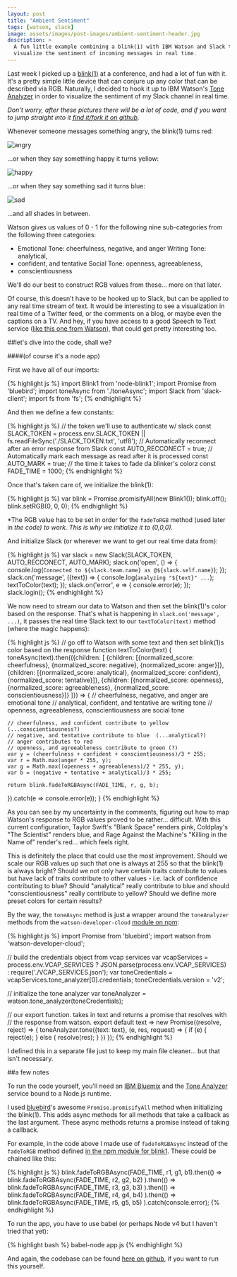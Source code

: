 ```yaml
---
layout: post
title: "Ambient Sentiment"
tags: [watson, slack]
image: assets/images/post-images/ambient-sentiment-header.jpg
description: >
  A fun little example combining a blink(1) with IBM Watson and Slack to
  visualize the sentiment of incoming messages in real time.
---
```


Last week I picked up a [blink(1)](https://blink1.thingm.com/) at a conference,
and had a lot of fun with it. It's a pretty simple little device that can
conjure up any color that can be described via RGB. Naturally, I decided to hook
it up to IBM Watson's [Tone
Analyzer](https://www.ibm.com/smarterplanet/us/en/ibmwatson/developercloud/tone-analyzer.html)
in order to visualize the sentiment of my Slack channel in real time.

*Don't worry, after these pictures there will be a lot of code, and if you want
to jump straight into it [find it/fork it on
github](https://github.com/kauffecup/blink1-sentiment).*

Whenever someone messages something angry, the blink(1) turns red:

![angry](http://i.imgur.com/yrh35mW.jpg?2)

...or when they say something happy it turns yellow:

![happy](http://i.imgur.com/GyKmxpg.jpg?2)

...or when they say something sad it turns blue:

![sad](http://i.imgur.com/ocKp48j.jpg?2)

...and all shades in between.

Watson gives us values of 0 - 1 for the following nine sub-categories from the
following three categories:

  - Emotional Tone: cheerfulness, negative, and anger Writing Tone: analytical,
  - confident, and tentative Social Tone: openness, agreeableness,
  - conscientiousness

We'll do our best to construct RGB values from these... more on that later.

Of course, this doesn't have to be hooked up to Slack, but can be applied to any
real time stream of text. It would be interesting to see a visualization in real
time of a Twitter feed, or the comments on a blog, or maybe even the captions on
a TV. And hey, if you have access to a good Speech to Text service ([like this
one from
Watson](https://www.ibm.com/smarterplanet/us/en/ibmwatson/developercloud/speech-to-text.html)),
that could get pretty interesting too.

##let's dive into the code, shall we?

####(of course it's a node app)

First we have all of our imports:

{% highlight js %}
import Blink1    from 'node-blink1';
import Promise   from 'bluebird';
import toneAsync from './toneAsync';
import Slack     from 'slack-client';
import fs        from 'fs';
{% endhighlight %}

And then we define a few constants:

{% highlight js %}
// the token we'll use to authenticate w/ slack
const SLACK_TOKEN = process.env.SLACK_TOKEN || fs.readFileSync('./SLACK_TOKEN.txt', 'utf8');
// Automatically reconnect after an error response from Slack
const AUTO_RECCONECT = true;
// Automatically mark each message as read after it is processed
const AUTO_MARK = true;
// the time it takes to fade da blinker's colorz
const FADE_TIME = 1000;
{% endhighlight %}

Once that's taken care of, we initialize the blink(1):

{% highlight js %}
var blink = Promise.promisifyAll(new Blink1());
blink.off();
blink.setRGB(0, 0, 0);
{% endhighlight %}

*The RGB value has to be set in order for the `fadeToRGB` method (used later in
*the code) to work. This is why we initialize it to (0,0,0).*

And initialize Slack (or wherever we want to get our real time data from):

{% highlight js %}
var slack = new Slack(SLACK_TOKEN, AUTO_RECCONECT, AUTO_MARK);
slack.on('open', () => {
  console.log(`Connected to ${slack.team.name} as @${slack.self.name}`);
});
slack.on('message', ({text}) => {
  console.log(`analyzing "${text}" ...`);
  textToColor(text);
});
slack.on('error', e => {
  console.error(e);
});
slack.login();
{% endhighlight %}

We now need to stream our data to Watson and then set the blink(1)'s color based
on the response. That's what is happening in `slack.on('message', ...)`, it
passes the real time Slack text to our `textToColor(text)` method (where the
magic happens):

{% highlight js %}
// go off to Watson with some text and then set blink(1)s color based on the response
function textToColor(text) {
  toneAsync(text).then(({children: [
    {children: [{normalized_score: cheerfulness}, {normalized_score: negative}, {normalized_score: anger}]},
    {children: [{normalized_score: analytical}, {normalized_score: confident}, {normalized_score: tentative}]},
    {children: [{normalized_score: openness}, {normalized_score: agreeableness}, {normalized_score: conscientiousness}]}
  ]}) => {
    // cheerfulness, negative, and anger are emotional tone
    // analytical, confident, and tentative are writing tone
    // openness, agreeableness, conscientiousness are social tone

    // cheerfulness, and confident contribute to yellow (...conscientiousness?)
    // negative, and tentative contribute to blue  (...analytical?)
    // anger contributes to red
    // openness, and agreeableness contribute to green (?)
    var y = (cheerfulness + confident + conscientiousness)/3 * 255;
    var r = Math.max(anger * 255, y);
    var g = Math.max((openness + agreeableness)/2 * 255, y);
    var b = (negative + tentative + analytical)/3 * 255;

    return blink.fadeToRGBAsync(FADE_TIME, r, g, b);
  }).catch(e => console.error(e));
}
{% endhighlight %}

As you can see by my uncertainty in the comments, figuring out how to map
Watson's response to RGB values proved to be rather... difficult. With this
current configuration, Taylor Swift's "Blank Space" renders pink, Coldplay's
"The Scientist" renders blue, and Rage Against the Machine's "Killing in the
Name of" render's red... which feels right.

This is definitely the place that could use the most improvement. Should we
scale our RGB values up such that one is always at 255 so that the blink(1) is
always bright? Should we not only have certain traits contribute to values but
have lack of traits contribute to other values - i.e. lack of confidence
contributing to blue? Should "analytical" really contribute to blue and should
"conscientiousness" really contribute to yellow? Should we define more preset
colors for certain results?

By the way, the `toneAsync` method is just a wrapper around the `toneAnalyzer`
methods from the `watson-developer-cloud` [module on
npm](https://www.npmjs.com/package/watson-developer-cloud):

{% highlight js %}
import Promise from 'bluebird';
import watson  from 'watson-developer-cloud';

// build the credentials object from vcap services
var vcapServices = process.env.VCAP_SERVICES ? JSON.parse(process.env.VCAP_SERVICES) : require('./VCAP_SERVICES.json');
var toneCredentials = vcapServices.tone_analyzer[0].credentials;
toneCredentials.version = 'v2';

// initialize the tone analyzer
var toneAnalyzer = watson.tone_analyzer(toneCredentials);

// our export function. takes in text and returns a promise that resolves with
// the response from watson.
export default text => new Promise((resolve, reject) => {
  toneAnalyzer.tone({text: text}, (e, res, request) => {
    if (e) {
      reject(e);
    } else {
      resolve(res);
    }
  })
});
{% endhighlight %}

I defined this in a separate file just to keep my main file cleaner... but that
isn't necessary.

##a few notes

To run the code yourself, you'll need an [IBM Bluemix](https://bluemix.net) and
the [Tone
Analyzer](https://www.ibm.com/smarterplanet/us/en/ibmwatson/developercloud/tone-analyzer.html)
service bound to a Node.js runtime.

I used [bluebird](https://github.com/petkaantonov/bluebird)'s awesome
`Promise.promisifyAll` method when initializing the blink(1). This adds async
methods for all methods that take a callback as the last argument. These async
methods returns a promise instead of taking a callback.

For example, in the code above I made use of `fadeToRGBAsync` instead of the
`fadeToRGB` method defined [in the npm module for
blink1](https://www.npmjs.com/package/node-blink1). These could be chained like
this:

{% highlight js %}
blink.fadeToRGBAsync(FADE_TIME, r1, g1, b1).then(() =>
  blink.fadeToRGBAsync(FADE_TIME, r2, g2, b2)
).then(() =>
  blink.fadeToRGBAsync(FADE_TIME, r3, g3, b3)
).then(() =>
  blink.fadeToRGBAsync(FADE_TIME, r4, g4, b4)
).then(() =>
  blink.fadeToRGBAsync(FADE_TIME, r5, g5, b5)
).catch(console.error);
{% endhighlight %}

To run the app, you have to use babel (or perhaps Node v4 but I haven't tried
that yet):

{% highlight bash %}
babel-node app.js
{% endhighlight %}

And again, the codebase can be found [here on
github](https://github.com/kauffecup/blink1-sentiment), if you want to run this
yourself.
